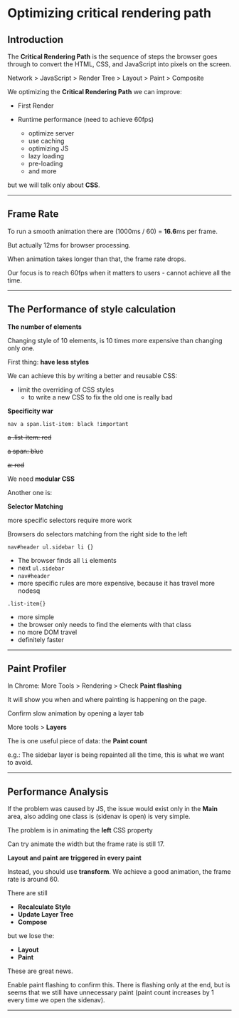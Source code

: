 # Optimizing critical rendering path

## Introduction

The **Critical Rendering Path** is the sequence of steps the browser goes through to convert the HTML, CSS, and JavaScript into pixels on the screen.

Network > JavaScript > Render Tree > Layout > Paint > Composite

We optimizing the **Critical Rendering Path** we can improve:

- First Render

- Runtime performance (need to achieve 60fps)
  - optimize server
  - use caching
  - optimizing JS
  - lazy loading
  - pre-loading
  - and more

but we will talk only about **CSS**.

---

## Frame Rate

To run a smooth animation there are (1000ms / 60) = **16.6**ms per frame.

But actually 12ms for browser processing.

When animation takes longer than that, the frame rate drops.

Our focus is to reach 60fps when it matters to users - cannot achieve all the time.

---

## The Performance of style calculation

**The number of elements**

Changing style of 10 elements, is 10 times more expensive than changing only one.

First thing: **have less styles**

We can achieve this by writing a better and reusable CSS:

- limit the overriding of CSS styles
  - to write a new CSS to fix the old one is really bad

**Specificity war**

`nav a span.list-item: black !important`

~~a .list-item: red~~

~~a span: blue~~

~~a: red~~

We need **modular CSS**

Another one is:

**Selector Matching**

more specific selectors require more work

Browsers do selectors matching from the right side to the left

`nav#header ul.sidebar li {}`

- The browser finds all `li` elements
- next `ul.sidebar`
- `nav#header`
- more specific rules are more expensive, because it has travel more nodesq

`.list-item{}`

- more simple
- the browser only needs to find the elements with that class
- no more DOM travel
- definitely faster

---

## Paint Profiler

In Chrome: More Tools > Rendering > Check **Paint flashing**

It will show you when and where painting is happening on the page.

Confirm slow animation by opening a layer tab

More tools > **Layers**

The is one useful piece of data: the **Paint count**

e.g.: The sidebar layer is being repainted all the time, this is what we want to avoid.

---

## Performance Analysis

If the problem was caused by JS, the issue would exist only in the **Main** area, also adding one class is (sidenav is open) is very simple.

The problem is in animating the **left** CSS property

Can try animate the width but the frame rate is still 17.

**Layout and paint are triggered in every paint**

Instead, you should use **transform**. We achieve a good animation, the frame rate is around 60.

There are still

- **Recalculate Style**
- **Update Layer Tree**
- **Compose**

but we lose the:

- **Layout**
- **Paint**

These are great news.

Enable paint flashing to confirm this. There is flashing only at the end, but is seems that we still have unnecessary paint (paint count increases by 1 every time we open the sidenav).

---
